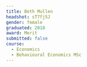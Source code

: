 ```yaml
---
title: Beth Mullen
headshot: sT7fj5J
gender: female
graduated: 2018
award: Merit
submitted: false
course:
  - Economics
  - Behavioural Economics MSc
---
```

